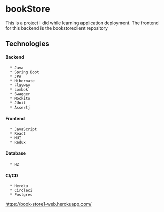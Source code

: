 # bookStore
This is a project I did while learning application deployment.
The frontend for this backend is the bookstoreclient repository

<h2>Technologies</h2>

<h4>Backend</h4>
  
```
  * Java
  * Spring Boot
  * JPA
  * Hibernate
  * Flayway
  * Lombok
  * Swagger
  * Mockito
  * JUnit
  * Assertj
```
  
  <h4>Frontend</h4>
  
```
  * JavaScript
  * React
  * MUI
  * Redux
```
  
  <h4>Database</h4>
  
```
  * H2
```

<h4>CI/CD</h4>

```
  * Heroku
  * Circleci
  * Postgres
```





https://book-store1-web.herokuapp.com/
